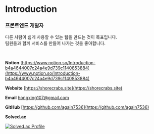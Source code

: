 <!--
**again7536/again7536** is a ✨ _special_ ✨ repository because its `README.md` (this file) appears on your GitHub profile.

Here are some ideas to get you started:

- 🔭 I’m currently working on ...
- 🌱 I’m currently learning ...
- 👯 I’m looking to collaborate on ...
- 🤔 I’m looking for help with ...
- 💬 Ask me about ...
- 📫 How to reach me: ...
- 😄 Pronouns: ...
- ⚡ Fun fact: ...
-->


# Introduction

### 프론트엔드 개발자

다른 사람이 쉽게 사용할 수 있는 웹을 만드는 것이 목표입니다.  
팀원들과 함께 서비스를 만들어 나가는 것을 좋아합니다. 

<br>

**Notion** [https://www.notion.so/Introduction-b4a4644007c24a4e9d739c1140853884](https://www.notion.so/Introduction-b4a4644007c24a4e9d739c1140853884)

**Website** [https://shorecrabs.site](https://shorecrabs.site)

**Email**  hongxing107@gmail.com

**GitHub** [https://github.com/again7536](https://github.com/again7536)

**Solved.ac**   

[![Solved.ac Profile](http://mazassumnida.wtf/api/v2/generate_badge?boj=again7536)](https://solved.ac/again7536/)
